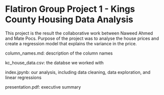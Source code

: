 # Flatiron Group Project 1 -  Kings County Housing Data Analysis
This project is the result the collaborative work between Naweed Ahmed and Mate Pocs. Purpose of the project was to analyse the house prices and create a regression model that explains the variance in the price.


column_names.md: description of the column names


kc_house_data.csv: the databse we worked with


index.jpynb: our analysis, including data cleaning, data exploration, and linear regressions


presentation.pdf: executive summary 
